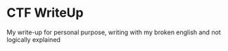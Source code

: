 # CTF WriteUp
My write-up for personal purpose, writing with my broken english and not logically explained
